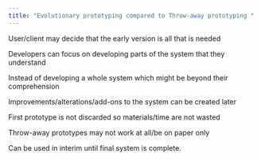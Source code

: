 ```yaml
---
title: "Evolutionary prototyping compared to Throw-away prototyping "
--- 
```

User/client may decide that the early version is all that is needed

Developers can focus on developing parts of the system that they
understand

Instead of developing a whole system which might be beyond their
comprehension

Improvements/alterations/add-ons to the system can be created later

First prototype is not discarded so materials/time are not wasted

Throw-away prototypes may not work at all/be on paper only

Can be used in interim until final system is complete. 